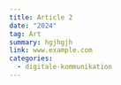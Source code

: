```yaml
---
title: Article 2
date: "2024"
tag: Art
summary: hgjhgjh
link: www.example.com
categories:
  - digitale-kommunikation
---
```

